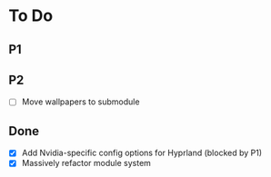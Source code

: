# To Do

## P1


## P2

- [ ] Move wallpapers to submodule


## Done

- [x] Add Nvidia-specific config options for Hyprland (blocked by P1)
- [x] Massively refactor module system
